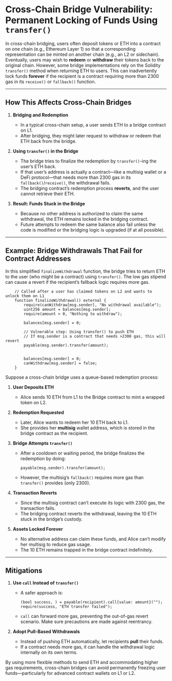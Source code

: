 # Cross-Chain Bridge Vulnerability: Permanent Locking of Funds Using `transfer()`

In cross-chain bridging, users often deposit tokens or ETH into a contract on one chain (e.g., Ethereum Layer 1) so that a corresponding representation can be minted on another chain (e.g., an L2 or sidechain). Eventually, users may wish to **redeem** or **withdraw** their tokens back to the original chain. However, some bridge implementations rely on the Solidity `transfer()` method when returning ETH to users. This can inadvertently lock funds **forever** if the recipient is a contract requiring more than 2300 gas in its `receive()` or `fallback()` function.

---

## How This Affects Cross-Chain Bridges

1. **Bridging and Redemption**  
   - In a typical cross-chain setup, a user sends ETH to a bridge contract on L1.  
   - After bridging, they might later request to withdraw or redeem that ETH back from the bridge.

2. **Using `transfer()` in the Bridge**  
   - The bridge tries to finalize the redemption by `transfer()`-ing the user’s ETH back.  
   - If that user’s address is actually a contract—like a multisig wallet or a DeFi protocol—that needs more than 2300 gas in its `fallback()`/`receive()`, the withdrawal fails.  
   - The bridging contract’s redemption process **reverts**, and the user cannot retrieve their ETH.

3. **Result: Funds Stuck in the Bridge**  
   - Because no other address is authorized to claim the same withdrawal, the ETH remains locked in the bridging contract.  
   - Future attempts to redeem the same balance also fail unless the code is modified or the bridging logic is upgraded (if at all possible).

---

## Example: Bridge Withdrawals That Fail for Contract Addresses

In this simplified `finalizeWithdrawal` function, the bridge tries to return ETH to the user (who might be a contract) using `transfer()`. The low gas stipend can cause a revert if the recipient’s fallback logic requires more gas.

```solidity
    // Called after a user has claimed tokens on L2 and wants to unlock them on L1
    function finalizeWithdrawal() external {
        require(canWithdraw[msg.sender], "No withdrawal available");
        uint256 amount = balances[msg.sender];
        require(amount > 0, "Nothing to withdraw");
        
        balances[msg.sender] = 0;

        // Vulnerable step: Using transfer() to push ETH
        // If msg.sender is a contract that needs >2300 gas, this will revert
        payable(msg.sender).transfer(amount);

   
        balances[msg.sender] = 0;
        canWithdraw[msg.sender] = false;
    }

```

Suppose a cross-chain bridge uses a queue-based redemption process:

1. **User Deposits ETH**  
   - Alice sends 10 ETH from L1 to the Bridge contract to mint a wrapped token on L2.

2. **Redemption Requested**  
   - Later, Alice wants to redeem her 10 ETH back to L1.  
   - She provides her **multisig** wallet address, which is stored in the bridge contract as the recipient.

3. **Bridge Attempts `transfer()`**  
   - After a cooldown or waiting period, the bridge finalizes the redemption by doing:
     ```solidity
     payable(msg.sender).transfer(amount);
     ```
   - However, the multisig’s `fallback()` requires more gas than `transfer()` provides (only 2300).

4. **Transaction Reverts**  
   - Since the multisig contract can’t execute its logic with 2300 gas, the transaction fails.  
   - The bridging contract reverts the withdrawal, leaving the 10 ETH stuck in the bridge’s custody.

5. **Assets Locked Forever**  
   - No alternative address can claim these funds, and Alice can’t modify her multisig to reduce gas usage.  
   - The 10 ETH remains trapped in the bridge contract indefinitely.

---


## Mitigations

1. **Use `call` Instead of `transfer()`**  
   - A safer approach is:
     ```solidity
     (bool success, ) = payable(recipient).call{value: amount}("");
     require(success, "ETH transfer failed");
     ```
   - `call` can forward more gas, preventing the out-of-gas revert scenario. Make sure precautions are made against reentrancy.

2. **Adopt Pull-Based Withdrawals**  
   - Instead of pushing ETH automatically, let recipients **pull** their funds.  
   - If a contract needs more gas, it can handle the withdrawal logic internally on its own terms.


By using more flexible methods to send ETH and accommodating higher gas requirements, cross-chain bridges can avoid permanently freezing user funds—particularly for advanced contract wallets on L1 or L2.
